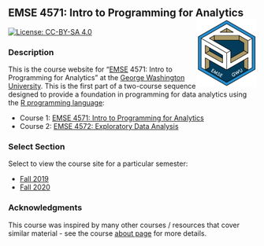 
<!-- README.md is generated from README.Rmd. Please edit that file -->

## EMSE 4571: Intro to Programming for Analytics <a href='https://github.com/emse-eda-gwu/'><img src='images/p4a_hex_sticker.png' align="right" height="139"/></a>

<!-- badges: start -->

[![License: CC-BY-SA
4.0](https://img.shields.io/badge/License-CC%20BY--SA-lightgrey)](https://creativecommons.org/licenses/by-sa/4.0/)
<!-- badges: end -->

### Description

This is the course website for “[EMSE](https://www.emse.seas.gwu.edu/)
4571: Intro to Programming for Analytics” at the [George Washington
University](https://www.gwu.edu/). This is the first part of a
two-course sequence designed to provide a foundation in programming for
data analytics using the [R programming
language](https://www.r-project.org/):

-   Course 1: [EMSE 4571: Intro to Programming for
    Analytics](http://p4a.seas.gwu.edu/)
-   Course 2: [EMSE 4572: Exploratory Data
    Analysis](http://eda.seas.gwu.edu/)

### Select Section

Select to view the course site for a particular semester:

-   [Fall 2019](http://p4a.seas.gwu.edu/2019-Fall/)
-   [Fall 2020](http://p4a.seas.gwu.edu/2020-Fall/)

### Acknowledgments

This course was inspired by many other courses / resources that cover
similar material - see the course [about
page](http://p4a.seas.gwu.edu/about.html) for more details.
